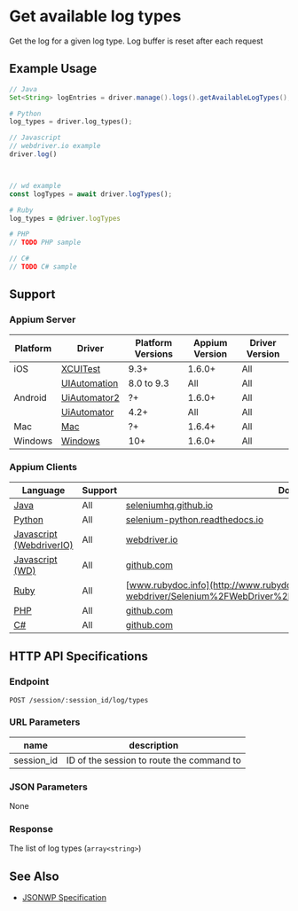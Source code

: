 # Get available log types

Get the log for a given log type. Log buffer is reset after each request
## Example Usage

```java
// Java
Set<String> logEntries = driver.manage().logs().getAvailableLogTypes();

```

```python
# Python
log_types = driver.log_types();

```

```javascript
// Javascript
// webdriver.io example
driver.log()



// wd example
const logTypes = await driver.logTypes();

```

```ruby
# Ruby
log_types = @driver.logTypes

```

```php
# PHP
// TODO PHP sample

```

```csharp
// C#
// TODO C# sample

```



## Support

### Appium Server

|Platform|Driver|Platform Versions|Appium Version|Driver Version|
|--------|----------------|------|--------------|--------------|
| iOS | [XCUITest](/docs/en/drivers/ios-xcuitest.md) | 9.3+ | 1.6.0+ | All |
|  | [UIAutomation](/docs/en/drivers/ios-uiautomation.md) | 8.0 to 9.3 | All | All |
| Android | [UiAutomator2](/docs/en/drivers/android-uiautomator2.md) | ?+ | 1.6.0+ | All |
|  | [UiAutomator](/docs/en/drivers/android-uiautomator.md) | 4.2+ | All | All |
| Mac | [Mac](/docs/en/drivers/mac.md) | ?+ | 1.6.4+ | All |
| Windows | [Windows](/docs/en/drivers/windows.md) | 10+ | 1.6.0+ | All |

### Appium Clients

|Language|Support|Documentation|
|--------|-------|-------------|
|[Java](https://github.com/appium/java-client/releases/latest)| All |  [seleniumhq.github.io](https://seleniumhq.github.io/selenium/docs/api/java/org/openqa/selenium/logging/SessionLogs.html#getLogTypes--)  |
|[Python](https://github.com/appium/python-client/releases/latest)| All |  [selenium-python.readthedocs.io](http://selenium-python.readthedocs.io/api.html?highlight=get_log#selenium.webdriver.remote.webdriver.WebDriver.log_types)  |
|[Javascript (WebdriverIO)](http://webdriver.io/index.html)| All |  [webdriver.io](http://webdriver.io/api/protocol/logTypes.html)  |
|[Javascript (WD)](https://github.com/admc/wd/releases/latest)| All |  [github.com](https://github.com/admc/wd/blob/master/lib/commands.js#L441)  |
|[Ruby](https://github.com/appium/ruby_lib/releases/latest)| All |  [www.rubydoc.info](http://www.rubydoc.info/gems/selenium-webdriver/Selenium%2FWebDriver%2FRemote%2FOSS%2FBridge:available_log_types)  |
|[PHP](https://github.com/appium/php-client/releases/latest)| All |  [github.com](https://github.com/appium/php-client/)  |
|[C#](https://github.com/appium/appium-dotnet-driver/releases/latest)| All |  [github.com](https://github.com/appium/appium-dotnet-driver/)  |

## HTTP API Specifications

### Endpoint

`POST /session/:session_id/log/types`

### URL Parameters

|name|description|
|----|-----------|
|session_id|ID of the session to route the command to|

### JSON Parameters

None

### Response

The list of log types (`array<string>`)

## See Also

* [JSONWP Specification](https://github.com/SeleniumHQ/selenium/wiki/JsonWireProtocol#sessionsessionidlogtypes)
